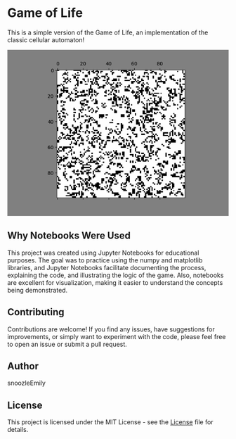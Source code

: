 # Game of Life

This is a simple version of the Game of Life, an implementation of the classic cellular automaton!

![animation_result](./src/img/animation_result.gif)

## Why Notebooks Were Used

This project was created using Jupyter Notebooks for educational purposes. The goal was to practice using the numpy and matplotlib libraries, and Jupyter Notebooks facilitate documenting the process, explaining the code, and illustrating the logic of the game. Also, notebooks are excellent for visualization, making it easier to understand the concepts being demonstrated.

## Contributing

Contributions are welcome! If you find any issues, have suggestions for improvements, or simply want to experiment with the code, please feel free to open an issue or submit a pull request.

## Author

snoozleEmily

## License

This project is licensed under the MIT License - see the [License](LICENSE.md) file for details.